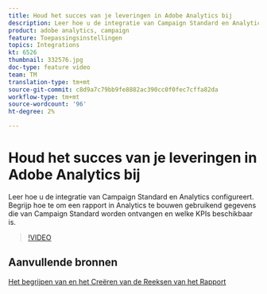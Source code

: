 ```yaml
---
title: Houd het succes van je leveringen in Adobe Analytics bij
description: Leer hoe u de integratie van Campaign Standard en Analytics configureert. Begrijp hoe te om een rapport in Analytics te bouwen gebruikend gegevens die van Campaign Standard worden ontvangen en welke KPIs beschikbaar is.
product: adobe analytics, campaign
feature: Toepassingsinstellingen
topics: Integrations
kt: 6526
thumbnail: 332576.jpg
doc-type: feature video
team: TM
translation-type: tm+mt
source-git-commit: c8d9a7c79bb9fe8882ac390cc0f0fec7cffa82da
workflow-type: tm+mt
source-wordcount: '96'
ht-degree: 2%

---
```



# Houd het succes van je leveringen in Adobe Analytics bij

Leer hoe u de integratie van Campaign Standard en Analytics configureert. Begrijp hoe te om een rapport in Analytics te bouwen gebruikend gegevens die van Campaign Standard worden ontvangen en welke KPIs beschikbaar is.

>[!VIDEO](https://video.tv.adobe.com/v/332576/?quality=12)

## Aanvullende bronnen

[Het begrijpen van en het Creëren van de Reeksen van het Rapport](https://experienceleague.adobe.com/docs/analytics-learn/tutorials/intro-to-analytics/analytics-basics/understanding-and-creating-report-suites.html?lang=en#intro-to-analytics)
